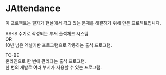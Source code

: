 # JAttendance

이 프로젝트는 필자가 현실에서 겪고 있는 문제를 해결하기 위해 만든 프로젝트입니다.

AS-IS
수기로 작성되는 부서 출석체크 시스템.  
OR  
10년 넘은 엑셀기반 프로그램으로 작동하는 출석 프로그램.

TO-BE  
온라인으로 한 번에 관리되는 출석 프로그램.  
한 번의 개발로 여러 부서가 사용할 수 있는 프로그램.
